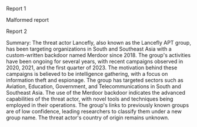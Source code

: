 
Report 1

Malformed report





Report 2

Summary:
The threat actor Lancefly, also known as the Lancefly APT group, has been targeting organizations in South and Southeast Asia with a custom-written backdoor named Merdoor since 2018. The group's activities have been ongoing for several years, with recent campaigns observed in 2020, 2021, and the first quarter of 2023. The motivation behind these campaigns is believed to be intelligence gathering, with a focus on information theft and espionage. The group has targeted sectors such as Aviation, Education, Government, and Telecommunications in South and Southeast Asia. The use of the Merdoor backdoor indicates the advanced capabilities of the threat actor, with novel tools and techniques being employed in their operations. The group's links to previously known groups are of low confidence, leading researchers to classify them under a new group name. The threat actor's country of origin remains unknown.


